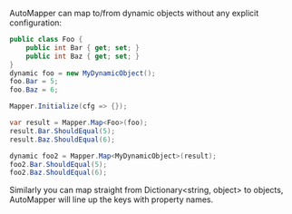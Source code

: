 AutoMapper can map to/from dynamic objects without any explicit configuration:

```cs
public class Foo {
    public int Bar { get; set; }
    public int Baz { get; set; }
}
dynamic foo = new MyDynamicObject();
foo.Bar = 5;
foo.Baz = 6;

Mapper.Initialize(cfg => {});

var result = Mapper.Map<Foo>(foo);
result.Bar.ShouldEqual(5);
result.Baz.ShouldEqual(6);

dynamic foo2 = Mapper.Map<MyDynamicObject>(result);
foo2.Bar.ShouldEqual(5);
foo2.Baz.ShouldEqual(6);
```

Similarly you can map straight from Dictionary<string, object> to objects, AutoMapper will line up the keys with property names.
